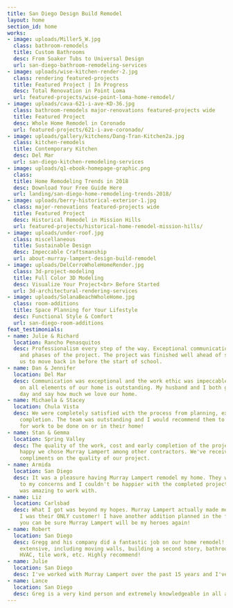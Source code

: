 ```yaml
---
title: San Diego Design Build Remodel
layout: home
section_id: home
works:
- image: uploads/Miller5_W.jpg
  class: bathroom-remodels
  title: Custom Bathrooms
  desc: From Soaker Tubs to Universal Design
  url: san-diego-bathroom-remodeling-services
- image: uploads/wise-kitchen-render-2.jpg
  class: rendering featured-projects
  title: Featured Project | In Progress
  desc: Total Renovation in Point Loma
  url: featured-projects/wise-point-loma-home-remodel/
- image: uploads/cava-621-i-ave-KD-36.jpg
  class: bathroom-remodels major-renovations featured-projects wide
  title: Featured Project
  desc: Whole Home Remodel in Coronado
  url: featured-projects/621-i-ave-coronado/
- image: uploads/gallery/kitchens/Dang-Tran-Kitchen2a.jpg
  class: kitchen-remodels
  title: Contemporary Kitchen
  desc: Del Mar
  url: san-diego-kitchen-remodeling-services
- image: uploads/q1-ebook-homepage-graphic.png
  class:
  title: Home Remodeling Trends in 2018
  desc: Download Your Free Guide Here
  url: landing/san-diego-home-remodeling-trends-2018/
- image: uploads/berry-historical-exterior-1.jpg
  class: major-renovations featured-projects wide
  title: Featured Project
  desc: Historical Remodel in Mission Hills
  url: featured-projects/historical-home-remodel-mission-hills/
- image: uploads/under-roof.jpg
  class: miscellaneous
  title: Sustainable Design
  desc: Impeccable Craftsmanship
  url: about-murray-lampert-design-build-remodel
- image: uploads/DelCerroWholeHomeRender.jpg
  class: 3d-project-modeling
  title: Full Color 3D Modeling
  desc: Visualize Your Project<br> Before Started
  url: 3d-architectural-rendering-services
- image: uploads/SolanaBeachWholeHome.jpg
  class: room-additions
  title: Space Planning for Your Lifestyle
  desc: Functional Style & Comfort
  url: san-diego-room-additions
feat_testimonials:
- name: Julie & Richard
  location: Rancho Penasquitos
  desc: Professionalism every step of the way. Exceptional communication in all aspects
    and phases of the project. The project was finished well ahead of schedule, allowing
    us to move back in before the start of school.
- name: Dan & Jennifer
  location: Del Mar
  desc: Communication was exceptional and the work ethic was impeccable. The craftsmanship
    on all elements of our home is outstanding. My husband and I both get up every
    day and say how much we love our home.
- name: Michaela & Stacey
  location: Chula Vista
  desc: We were completely satisfied with the process from planning, execution, to
    completion. The team was outstanding and I would recommend them to anyone looking
    for work to be done on or in their home!
- name: Stan & Gemma
  location: Spring Valley
  desc: The quality of the work, cost and early completion of the project makes us
    happy we chose Murray Lampert among other contractors. We've received a lot of
    compliments on the quality of our project.
- name: Armida
  location: San Diego
  desc: It was a pleasure having Murray Lampert remodel my home. They were very attentive
    to my concerns and I couldn't be happier with the completed project. Murray Lampert
    was amazing to work with.
- name: Liz
  location: Carlsbad
  desc: What I got was beyond my hopes. Murray Lampert actually made me feel like
    I was their ONLY customer! I have another addition planned in the future, and
    you can be sure Murray Lampert will be my heroes again!
- name: Robert
  location: San Diego
  desc: Gregg and his company did a fantastic job on our home remodel! The work was
    extensive, including moving walls, building a second story, bathrooms, cabinets,
    HVAC, tile work, etc. Highly recommend!
- name: Julie
  location: San Diego
  desc: I've worked with Murray Lampert over the past 15 years and I've always been impressed with their honesty and professionalism. They treat each project with a personal touch and really explain the process of remodeling.
- name: Lance
  location: San Diego
  desc: Greg is a very kind person and extremely knowledgeable in all areas of construction. I recommend him and Murray Lampert to anyone in need of quality construction services.    
---
```

